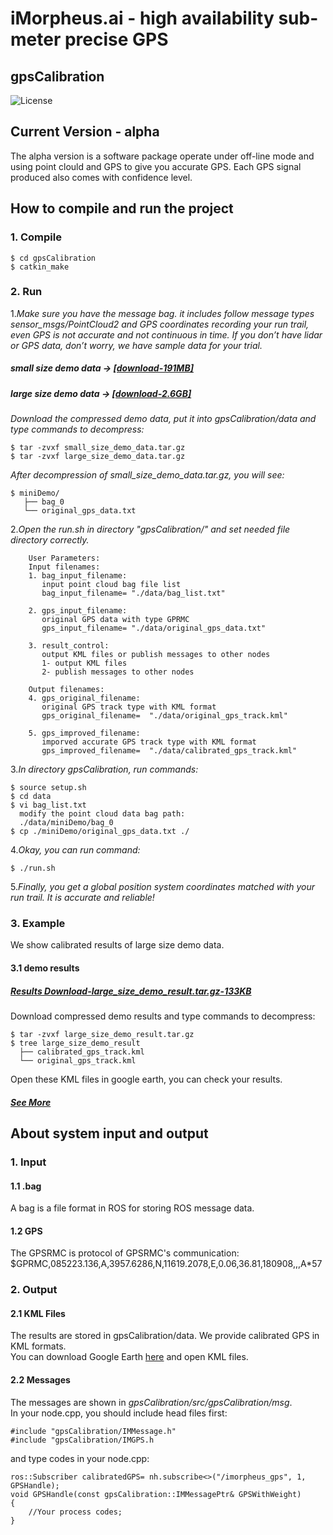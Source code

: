 # iMorpheus.ai - high availability sub-meter precise GPS

## gpsCalibration 

![License](https://img.shields.io/badge/License-Apache2.0-blue.svg)

## Current Version - alpha
The alpha version is a software package operate under off-line mode and using point clould and GPS to give you accurate GPS. Each GPS signal produced also comes with confidence level. 

## How to compile and run the project
### 1. Compile
```
$ cd gpsCalibration
$ catkin_make 
```
### 2. Run
1.*Make sure you have the message bag. it includes follow message types
  sensor_msgs/PointCloud2 and GPS coordinates recording your run trail, even 
  GPS is not accurate and not continuous in time.
  If you don’t have lidar or GPS data, don’t worry, we have sample data for your trial.*
##### small size demo data -> [[download-191MB]](http://www.imorpheus.ai/download/dataForDemo/smallSizeDemoData)
##### large size demo data -> [[download-2.6GB]](http://www.imorpheus.ai/download/dataForDemo/largeSizeDemoData)
*Download the compressed demo data, put it into gpsCalibration/data and type commands to decompress:*
```
$ tar -zvxf small_size_demo_data.tar.gz
$ tar -zvxf large_size_demo_data.tar.gz 
```
*After decompression of small_size_demo_data.tar.gz, you will see:*
```
$ miniDemo/
   ├── bag_0
   └── original_gps_data.txt
```
2.*Open the run.sh in directory "gpsCalibration/" and set needed file directory correctly.*
```
    User Parameters:
    Input filenames:
    1. bag_input_filename:
       input point cloud bag file list
       bag_input_filename= "./data/bag_list.txt"

    2. gps_input_filename:
       original GPS data with type GPRMC
       gps_input_filename= "./data/original_gps_data.txt"
    
    3. result_control:
       output KML files or publish messages to other nodes
       1- output KML files
       2- publish messages to other nodes   
       
    Output filenames:
    4. gps_original_filename:
       original GPS track type with KML format
       gps_original_filename=  "./data/original_gps_track.kml"
       
    5. gps_improved_filename:
       imporved accurate GPS track type with KML format
       gps_improved_filename=  "./data/calibrated_gps_track.kml"
```
3.*In directory gpsCalibration, run commands:*
```
$ source setup.sh
$ cd data
$ vi bag_list.txt
  modify the point cloud data bag path: 
  ./data/miniDemo/bag_0
$ cp ./miniDemo/original_gps_data.txt ./
```
4.*Okay, you can run command:*
```
$ ./run.sh
```
5.*Finally, you get a global position system coordinates matched with your run trail. It is accurate and reliable!*

### 3. Example
  We show calibrated results of large size demo data. 
#### 3.1 demo results
##### [Results Download-large_size_demo_result.tar.gz-133KB](http://www.imorpheus.ai/download/dataForDemo/largeSizeDemoResult)
Download compressed demo results and type commands to decompress: 
```
$ tar -zvxf large_size_demo_result.tar.gz
$ tree large_size_demo_result
  ├── calibrated_gps_track.kml
  └── original_gps_track.kml
```
Open these KML files in google earth, you can check your results.
##### [See More](http://www.imorpheus.ai/demo/)
## About system input and output
### 1. Input
#### 1.1 .bag
A bag is a file format in ROS for storing ROS message data.
 
#### 1.2 GPS
The GPSRMC is protocol of GPSRMC's communication:
$GPRMC,085223.136,A,3957.6286,N,11619.2078,E,0.06,36.81,180908,,,A\*57

### 2. Output
#### 2.1 KML Files
The results are stored in gpsCalibration/data. We provide calibrated GPS in KML formats.<br/>
You can download Google Earth [here](https://www.google.com/earth/download/ge/) and open KML files.
#### 2.2 Messages
The messages are shown in *gpsCalibration/src/gpsCalibration/msg*.<br/>
In your node.cpp, you should include head files first:
```
#include "gpsCalibration/IMMessage.h"
#include "gpsCalibration/IMGPS.h
```
and type codes in your node.cpp:
```
ros::Subscriber calibratedGPS= nh.subscribe<>("/imorpheus_gps", 1, GPSHandle);
void GPSHandle(const gpsCalibration::IMMessagePtr& GPSWithWeight)
{
	//Your process codes;
}
```
